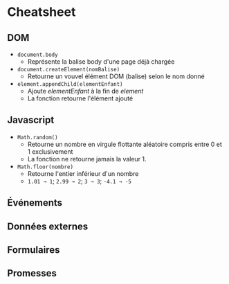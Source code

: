# Cheatsheet

## DOM
- `document.body`
  - Représente la balise body d'une page déjà chargée
- `document.createElement(nomBalise)`
  - Retourne un vouvel élément DOM (balise) selon le nom donné
- `element.appendChild(elementEnfant)`
  - Ajoute _elementEnfant_ à la fin de _element_
  - La fonction retourne l'élément ajouté

## Javascript
- `Math.random()`
  - Retourne un nombre en virgule flottante aléatoire compris entre 0 et 1 exclusivement
  - La fonction ne retourne jamais la valeur 1.
- `Math.floor(nombre)`
  - Retourne l'entier inférieur d'un nombre
  - `1.01 → 1`; `2.99 → 2`; `3 → 3`; `-4.1 → -5`

## Événements

## Données externes

## Formulaires

## Promesses